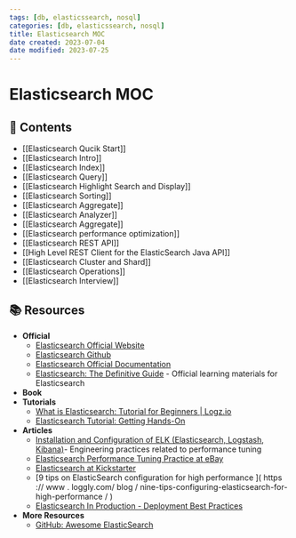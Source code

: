 ```yaml
---
tags: [db, elasticssearch, nosql]
categories: [db, elasticssearch, nosql]
title: Elasticsearch MOC
date created: 2023-07-04
date modified: 2023-07-25
---
```


# Elasticsearch MOC

## 📖 Contents

- [[Elasticsearch Qucik Start]]
- [[Elasticsearch Intro]]
- [[Elasticsearch Index]]
- [[Elasticsearch Query]]
- [[Elasticsearch Highlight Search and Display]]
- [[Elasticsearch Sorting]]
- [[Elasticsearch Aggregate]]
- [[Elasticsearch Analyzer]]
- [[Elasticsearch Aggregate]]
- [[Elasticsearch performance optimization]]
- [[Elasticsearch REST API]]
- [[High Level REST Client for the ElasticSearch Java API]]
- [[Elasticsearch Cluster and Shard]]
- [[Elasticsearch Operations]]
- [[Elasticsearch Interview]]

## 📚 Resources

- **Official**
	- [Elasticsearch Official Website](https://www.elastic.co/cn/products/elasticsearch)
	- [Elasticsearch Github](https://github.com/elastic/elasticsearch)
	- [Elasticsearch Official Documentation](https://www.elastic.co/guide/en/elasticsearch/reference/current/index.html)
	- [Elasticsearch: The Definitive Guide](https://www.elastic.co/guide/en/elasticsearch/guide/master/index.html) - Official learning materials for Elasticsearch
- **Book**
- **Tutorials**
	- [What is Elasticsearch: Tutorial for Beginners | Logz.io](https://logz.io/blog/elasticsearch-tutorial/)
	- [Elasticsearch Tutorial: Getting Hands-On](https://medium.com/tech-explained/getting-hands-on-with-elasticsearch-9969a2894f8a)
- **Articles**
	- [Installation and Configuration of ELK (Elasticsearch, Logstash, Kibana)](https://github.com/judasn/Linux-Tutorial/blob/master/ELK-Install-And-Settings.md)- Engineering practices related to performance tuning
	- [Elasticsearch Performance Tuning Practice at eBay](https://www.ebayinc.com/stories/blogs/tech/elasticsearch-performance-tuning-practice-at-ebay/)
	- [Elasticsearch at Kickstarter](https://kickstarter.engineering/elasticsearch-at-kickstarter-db3c487887fc)
	- [9 tips on ElasticSearch configuration for high performance ]( https :// www . loggly.com/ blog / nine-tips-configuring-elasticsearch-for-high-performance / )  
	- [Elasticsearch In Production - Deployment Best Practices](https://medium.com/@abhidrona/elasticsearch-deployment-best-practices-d6c1323b25d7)
- **More Resources**
	- [GitHub: Awesome ElasticSearch](https://github.com/dzharii/awesome-elasticsearch)
